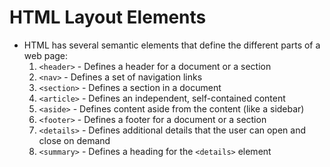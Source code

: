 # HTML Layout Elements
- HTML has several semantic elements that define the different parts of a web page:
  1. `<header>` - Defines a header for a document or a section
  2. `<nav>` - Defines a set of navigation links
  3. `<section>` - Defines a section in a document
  4. `<article>` - Defines an independent, self-contained content
  5. `<aside>` - Defines content aside from the content (like a sidebar)
  6. `<footer>` - Defines a footer for a document or a section
  7. `<details>` - Defines additional details that the user can open and close on demand
  8. `<summary>` - Defines a heading for the `<details>` element